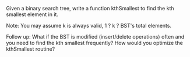Given a binary search tree, write a function kthSmallest to find the kth smallest element in it.

Note: 
You may assume k is always valid, 1 ? k ? BST's total elements.

Follow up:
What if the BST is modified (insert/delete operations) often and you need to find the kth smallest frequently? How would you optimize the kthSmallest routine?
